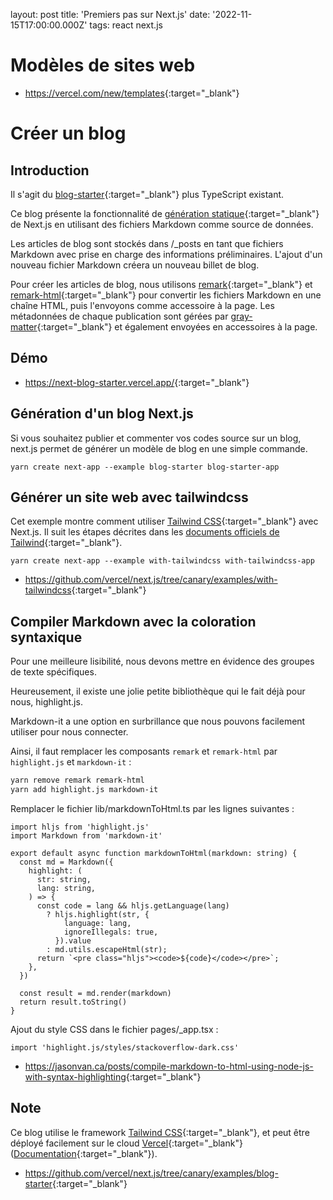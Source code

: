 layout: post
title: 'Premiers pas sur Next.js'
date: '2022-11-15T17:00:00.000Z'
tags: react next.js

# Modèles de sites web
* <https://vercel.com/new/templates>{:target="_blank"}

# Créer un blog
## Introduction

Il s'agit du [blog-starter](https://github.com/vercel/next.js/tree/canary/examples/blog-starter){:target="_blank"} plus TypeScript existant.

Ce blog présente la fonctionnalité de [génération statique](https://nextjs.org/docs/basic-features/pages){:target="_blank"} de Next.js en utilisant des fichiers Markdown comme source de données.

Les articles de blog sont stockés dans /_posts en tant que fichiers Markdown avec prise en charge des informations préliminaires. L'ajout d'un nouveau fichier Markdown créera un nouveau billet de blog.

Pour créer les articles de blog, nous utilisons [remark](https://github.com/remarkjs/remark){:target="_blank"} et [remark-html](https://github.com/remarkjs/remark-html){:target="_blank"} pour convertir les fichiers Markdown en une chaîne HTML, puis l'envoyons comme accessoire à la page. Les métadonnées de chaque publication sont gérées par [gray-matter](https://github.com/jonschlinkert/gray-matter){:target="_blank"} et également envoyées en accessoires à la page.

## Démo
* <https://next-blog-starter.vercel.app/>{:target="_blank"}

## Génération d'un blog Next.js

Si vous souhaitez publier et commenter vos codes source sur un blog, next.js permet de générer un modèle de blog en une simple commande.

```shell
yarn create next-app --example blog-starter blog-starter-app
```

## Générer un site web avec tailwindcss

Cet exemple montre comment utiliser [Tailwind CSS](https://tailwindcss.com/){:target="_blank"} avec Next.js. Il suit les étapes décrites dans les [documents officiels de Tailwind](https://tailwindcss.com/docs/guides/nextjs){:target="_blank"}.

```shell
yarn create next-app --example with-tailwindcss with-tailwindcss-app
```

* <https://github.com/vercel/next.js/tree/canary/examples/with-tailwindcss>{:target="_blank"}

## Compiler Markdown avec la coloration syntaxique
Pour une meilleure lisibilité, nous devons mettre en évidence des groupes de texte spécifiques.

Heureusement, il existe une jolie petite bibliothèque qui le fait déjà pour nous, highlight.js.

Markdown-it a une option en surbrillance que nous pouvons facilement utiliser pour nous connecter.

Ainsi, il faut remplacer les composants ``remark`` et ``remark-html`` par ``highlight.js`` et ``markdown-it`` :
```bash
yarn remove remark remark-html
yarn add highlight.js markdown-it
```

Remplacer le fichier lib/markdownToHtml.ts par les lignes suivantes :
```tsx
import hljs from 'highlight.js'
import Markdown from 'markdown-it'

export default async function markdownToHtml(markdown: string) {
  const md = Markdown({
    highlight: (
      str: string,
      lang: string,
    ) => {
      const code = lang && hljs.getLanguage(lang)
        ? hljs.highlight(str, {
            language: lang,
            ignoreIllegals: true,
          }).value
        : md.utils.escapeHtml(str);
      return `<pre class="hljs"><code>${code}</code></pre>`;
    },
  })

  const result = md.render(markdown)
  return result.toString()
}
```

Ajout du style CSS dans le fichier pages/_app.tsx :
```tsx
import 'highlight.js/styles/stackoverflow-dark.css'
```

* <https://jasonvan.ca/posts/compile-markdown-to-html-using-node-js-with-syntax-highlighting>{:target="_blank"}

## Note
Ce blog utilise le framework [Tailwind CSS](https://tailwindcss.com/){:target="_blank"}, et peut être déployé facilement sur le cloud [Vercel](https://vercel.com/new?utm_source=github&utm_medium=readme&utm_campaign=next-example){:target="_blank"} ([Documentation](https://nextjs.org/docs/deployment){:target="_blank"}).

* <https://github.com/vercel/next.js/tree/canary/examples/blog-starter>{:target="_blank"}
